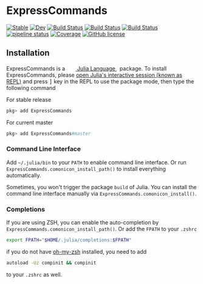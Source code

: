 # ExpressCommands

[![Stable](https://img.shields.io/badge/docs-stable-blue.svg)](https://MineralsCloud.github.io/ExpressCommands.jl/stable)
[![Dev](https://img.shields.io/badge/docs-dev-blue.svg)](https://MineralsCloud.github.io/ExpressCommands.jl/dev)
[![Build Status](https://github.com/MineralsCloud/ExpressCommands.jl/workflows/CI/badge.svg)](https://github.com/MineralsCloud/ExpressCommands.jl/actions)
[![Build Status](https://ci.appveyor.com/api/projects/status/github/MineralsCloud/ExpressCommands.jl?svg=true)](https://ci.appveyor.com/project/singularitti/ExpressCommands-jl)
[![Build Status](https://api.cirrus-ci.com/github/MineralsCloud/ExpressCommands.jl.svg)](https://cirrus-ci.com/github/MineralsCloud/ExpressCommands.jl)
[![pipeline status](https://gitlab.com/singularitti/ExpressCommands.jl/badges/master/pipeline.svg)](https://gitlab.com/singularitti/ExpressCommands.jl/-/pipelines)
[![Coverage](https://codecov.io/gh/MineralsCloud/ExpressCommands.jl/branch/master/graph/badge.svg)](https://codecov.io/gh/MineralsCloud/ExpressCommands.jl)
[![GitHub license](https://img.shields.io/github/license/MineralsCloud/ExpressCommands.jl)](https://github.com/MineralsCloud/ExpressCommands.jl/blob/master/LICENSE)

## Installation
<p>
ExpressCommands is a &nbsp;
    <a href="https://julialang.org">
        <img src="https://raw.githubusercontent.com/JuliaLang/julia/41781b1/doc/src/assets/julia.ico" width="16em">
        Julia Language
    </a>
    &nbsp; package. To install ExpressCommands,
    please <a href="https://docs.julialang.org/en/v1/manual/getting-started/">open
    Julia's interactive session (known as REPL)</a> and press <kbd>]</kbd> key in the REPL to use the package mode, then type the following command
</p>

For stable release

```julia
pkg> add ExpressCommands
```

For current master

```julia
pkg> add ExpressCommands#master
```

### Command Line Interface

Add `~/.julia/bin` to your `PATH` to enable command line interface. Or run
`ExpressCommands.comonicon_install_path()` to install everything automatically.

Sometimes, you won't trigger the package `build` of Julia. You can install the command line interface
manually via `ExpressCommands.comonicon_install()`.

### Completions

If you are using ZSH, you can enable the auto-completion by `ExpressCommands.comonicon_install_path()`. Or add the `FPATH`
to your `.zshrc`

```sh
export FPATH="$HOME/.julia/completions:$FPATH"
```

if you do not have [oh-my-zsh](https://github.com/ohmyzsh/ohmyzsh) installed, you need to add

```sh
autoload -Uz compinit && compinit
```

to your `.zshrc` as well.
